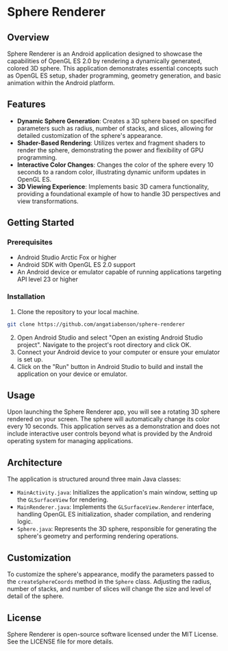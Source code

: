 # Sphere Renderer

## Overview

Sphere Renderer is an Android application designed to showcase the capabilities of OpenGL ES 2.0 by rendering a dynamically generated, colored 3D sphere. This application demonstrates essential concepts such as OpenGL ES setup, shader programming, geometry generation, and basic animation within the Android platform.

## Features

- **Dynamic Sphere Generation**: Creates a 3D sphere based on specified parameters such as radius, number of stacks, and slices, allowing for detailed customization of the sphere's appearance.
- **Shader-Based Rendering**: Utilizes vertex and fragment shaders to render the sphere, demonstrating the power and flexibility of GPU programming.
- **Interactive Color Changes**: Changes the color of the sphere every 10 seconds to a random color, illustrating dynamic uniform updates in OpenGL ES.
- **3D Viewing Experience**: Implements basic 3D camera functionality, providing a foundational example of how to handle 3D perspectives and view transformations.

## Getting Started

### Prerequisites

- Android Studio Arctic Fox or higher
- Android SDK with OpenGL ES 2.0 support
- An Android device or emulator capable of running applications targeting API level 23 or higher

### Installation

1. Clone the repository to your local machine.

```bash
git clone https://github.com/angatiabenson/sphere-renderer
```
2. Open Android Studio and select "Open an existing Android Studio project". Navigate to the project's root directory and click OK.
3. Connect your Android device to your computer or ensure your emulator is set up.
4. Click on the "Run" button in Android Studio to build and install the application on your device or emulator.

## Usage

Upon launching the Sphere Renderer app, you will see a rotating 3D sphere rendered on your screen. The sphere will automatically change its color every 10 seconds. This application serves as a demonstration and does not include interactive user controls beyond what is provided by the Android operating system for managing applications.

## Architecture

The application is structured around three main Java classes:

- `MainActivity.java`: Initializes the application's main window, setting up the `GLSurfaceView` for rendering.
- `MainRenderer.java`: Implements the `GLSurfaceView.Renderer` interface, handling OpenGL ES initialization, shader compilation, and rendering logic.
- `Sphere.java`: Represents the 3D sphere, responsible for generating the sphere's geometry and performing rendering operations.

## Customization

To customize the sphere's appearance, modify the parameters passed to the `createSphereCoords` method in the `Sphere` class. Adjusting the radius, number of stacks, and number of slices will change the size and level of detail of the sphere.

## License

Sphere Renderer is open-source software licensed under the MIT License. See the LICENSE file for more details.
